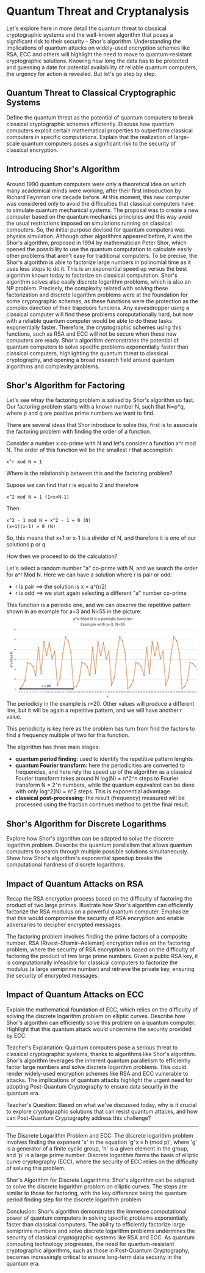 # Quantum Threat and Cryptanalysis

Let's explore here in more detail the quantum threat to classical cryptographic systems and the well-known algorithm that poses a significant risk to their security - Shor's algorithm. Understanding the implications of quantum attacks on widely-used encryption schemes like RSA, ECC and others will highlight the need to move to quantum-resistant cryptographic solutions. Knowing how long the data has to be protected and guessing a date for potential availability of reliable quantum computers, the urgency for action is revealed. But let's go step by step.

## Quantum Threat to Classical Cryptographic Systems

Define the quantum threat as the potential of quantum computers to break classical cryptographic schemes efficiently.
Discuss how quantum computers exploit certain mathematical properties to outperform classical computers in specific computations.
Explain that the realization of large-scale quantum computers poses a significant risk to the security of classical encryption.

## Introducing Shor's Algorithm

Around 1990 quantum computers were only a theoretical idea on which many academical minds were working, after their first introduction by Richard Feynman one decade before. At this moment, this new computer was considered only to avoid the difficulties that classical computers have to simulate quantum mechanical systems. The proposal was to create a new computer based on the quantum mechanics principles and this way avoid the usual restrictions imposed on simulations running on classical computers. So, the initial purpose devised for quantum computers was physics simulation. 
Although other algorithms appeared before, it was the Shor's algorithm, proposed in 1994 by mathematician Peter Shor, which opened the possibility to use the quantum computation to calculate easily other problems that aren't easy for traditional computers. To be precise, the Shor's algorithm is able to factorize large numbers in polinomial time as it uses less steps to do it. This is an exponential speed up versus the best algorithm known today to factorize on classical computation. Shor's algorithm solves also easily discrete logarithm problems, which is also an NP problem.
Precisely, the complexity related with solving these factorization and discrete logarithm problems were at the foundation for some cryptographic schemas, as these functions were the protection as the complex direction of their trapdoors funcions. Any eavesdropper using a classical computer will find these problems computationally hard, but now with a reliable quantum computer would be able to do these tasks exponentially faster. Therefore, the cryptographic schemes using this functions, such as RSA and ECC will not be secure when these new computers are ready. Shor's algorithm demonstrates the potential of quantum computers to solve specific problems exponentially faster than classical computers, highlighting the quantum threat to classical cryptography, and opening a broad research field around quantum algorithms and complexity problems.

## Shor's Algorithm for Factoring

Let's see whay the factoring problem is solved by Shor's algorithm so fast.
Our factoring problem starts with a known number N, such that N=p*q, where p and q are positive prime numbers we want to find.

There are several ideas that Shor introduce to solve this, first is to associate the factoring problem with finding the order of a function.

Consider a number x co-prime with N and let's consider a function x^r mod N. The order of this function will be the smallest r that accomplish: 
```console
x^r mod N = 1
```

Where is the relationship between this and the factoring problem?

Supose we can find that r is equal to 2 and therefore 
```console
x^2 mod N = 1 (1<x<N-1)
```
Then
```console
x^2 - 1 mod N = x^2 - 1 = 0 (N)
(x+1)(x-1) = 0 (N)
```

So, this means that x+1 or x-1 is a divider of N, and therefore it is one of our solutions p or q.


How then we proceed to do the calculation?

Let's select a random number "a" co-prime with N, and we search the order for a^r Mod N.
Here we can have a solution where r is pair or odd:
- r is pair ==> the solution is x = a^(r/2)
- r is odd ==> we start again selecting a different "a" number co-prime

This function is a periodic one, and we can observe the repetitive pattern shown in an example for a=3 and N=55 in the picture:
![periodic function](./images/periodic_function.jpg)
The periodiciy in the example is r=20. Other values will produce a different line, but it will be again a repetitive pattern, and we will have another r value.

This periodicity is key here as the problem has turn from find the factors to find a frequency multiple of two for this function.

The algorithm has three main stages:
- **quantum period finding**: used to identify the repetitive pattern lenghts 
- **quantum Fourier transform**: here the periodicities are converted to frequencies, and here rely the speed up of the algorithm as a classical Fourier transform takes around N log(N) = n*2^n steps to Fourier transform N =  2^n numbers, while the quantum equivalent can be done with only log^2(N) = n^2 steps. This is exponential advantage.
- **classical post-processing**: the result (frequency) measured will be processed using the fraction continues method to get the final result.

## Shor's Algorithm for Discrete Logarithms

Explore how Shor's algorithm can be adapted to solve the discrete logarithm problem.
Describe the quantum parallelism that allows quantum computers to search through multiple possible solutions simultaneously.
Show how Shor's algorithm's exponential speedup breaks the computational hardness of discrete logarithms.

## Impact of Quantum Attacks on RSA

Recap the RSA encryption process based on the difficulty of factoring the product of two large primes.
Illustrate how Shor's algorithm can efficiently factorize the RSA modulus on a powerful quantum computer.
Emphasize that this would compromise the security of RSA encryption and enable adversaries to decipher encrypted messages.

The factoring problem involves finding the prime factors of a composite number. RSA (Rivest–Shamir–Adleman) encryption relies on the factoring problem, where the security of RSA encryption is based on the difficulty of factoring the product of two large prime numbers. Given a public RSA key, it is computationally infeasible for classical computers to factorize the modulus (a large semiprime number) and retrieve the private key, ensuring the security of encrypted messages.

## Impact of Quantum Attacks on ECC

Explain the mathematical foundation of ECC, which relies on the difficulty of solving the discrete logarithm problem on elliptic curves.
Describe how Shor's algorithm can efficiently solve this problem on a quantum computer.
Highlight that this quantum attack would undermine the security provided by ECC.

Teacher's Explanation:
Quantum computers pose a serious threat to classical cryptographic systems, thanks to algorithms like Shor's algorithm. Shor's algorithm leverages the inherent quantum parallelism to efficiently factor large numbers and solve discrete logarithm problems. This could render widely-used encryption schemes like RSA and ECC vulnerable to attacks. The implications of quantum attacks highlight the urgent need for adopting Post-Quantum Cryptography to ensure data security in the quantum era.

Teacher's Question:
Based on what we've discussed today, why is it crucial to explore cryptographic solutions that can resist quantum attacks, and how can Post-Quantum Cryptography address this challenge?

---------





The Discrete Logarithm Problem and ECC:
The discrete logarithm problem involves finding the exponent 'x' in the equation 'g^x ≡ h (mod p)', where 'g' is a generator of a finite cyclic group, 'h' is a given element in the group, and 'p' is a large prime number. Discrete logarithm forms the basis of elliptic curve cryptography (ECC), where the security of ECC relies on the difficulty of solving this problem.

Shor's Algorithm for Discrete Logarithms:
Shor's algorithm can be adapted to solve the discrete logarithm problem on elliptic curves. The steps are similar to those for factoring, with the key difference being the quantum period finding step for the discrete logarithm problem.

Conclusion:
Shor's algorithm demonstrates the immense computational power of quantum computers in solving specific problems exponentially faster than classical computers. The ability to efficiently factorize large semiprime numbers and solve discrete logarithm problems undermines the security of classical cryptographic systems like RSA and ECC. As quantum computing technology progresses, the need for quantum-resistant cryptographic algorithms, such as those in Post-Quantum Cryptography, becomes increasingly critical to ensure long-term data security in the quantum era.




